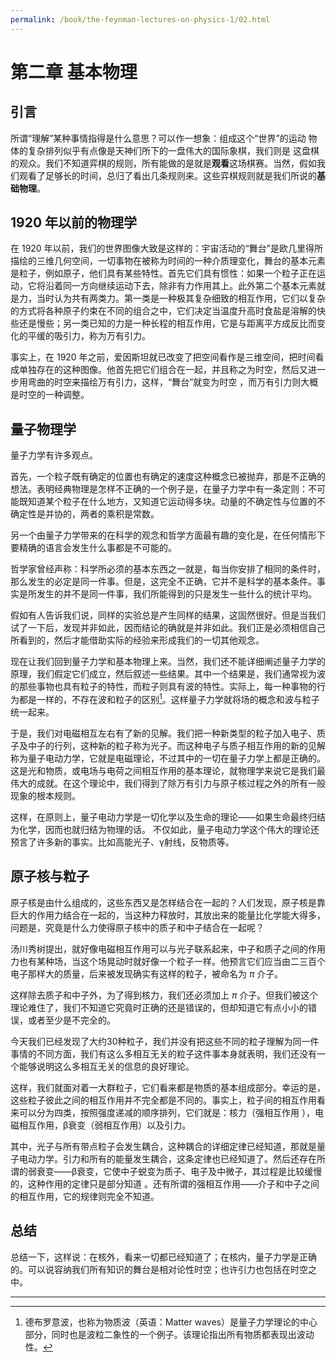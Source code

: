 ```yaml
---
permalink: /book/the-feynman-lectures-on-physics-1/02.html
---
```


# 第二章 基本物理

## 引言

所谓“理解”某种事情指得是什么意思？可以作一想象：组成这个“世界”的运动 物体的复杂排列似乎有点像是天神们所下的一盘伟大的国际象棋，我们则是 这盘棋的观众。我们不知道弈棋的规则，所有能做的是就是**观看**这场棋赛。当然，假如我们观看了足够长的时间，总归了看出几条规则来。这些弈棋规则就是我们所说的**基础物理**。

## 1920 年以前的物理学

在 1920 年以前，我们的世界图像大致是这样的：宇宙活动的“舞台”是欧几里得所描绘的三维几何空间，一切事物在被称为时间的一种介质理变化，舞台的基本元素是粒子，例如原子，他们具有某些特性。首先它们具有惯性：如果一个粒子正在运动，它将沿着同一方向继续运动下去，除非有力作用其上。此外第二个基本元素就是力，当时认为共有两类力。第一类是一种极其复杂细致的相互作用，它们以复杂的方式将各种原子约束在不同的组合之中，它们决定当温度升高时食盐是溶解的快些还是慢些；另一类已知的力是一种长程的相互作用，它是与距离平方成反比而变化的平缓的吸引力，称为万有引力。

事实上，在 1920 年之前，爱因斯坦就已改变了把空间看作是三维空间，把时间看成单独存在的这种图像。他首先把它们组合在一起，并且称之为时空，然后又进一步用弯曲的时空来描绘万有引力，这样，“舞台”就变为时空 ，而万有引力则大概是时空的一种调整。

## 量子物理学

量子力学有许多观点。

首先，一个粒子既有确定的位置也有确定的速度这种概念已被抛弃，那是不正确的想法。表明经典物理是怎样不正确的一个例子是，在量子力学中有一条定则：不可能既知道某个粒子在什么地方，又知道它运动得多块。动量的不确定性与位置的不确定性是并协的，两者的乘积是常数。

另一个由量子力学带来的在科学的观念和哲学方面最有趣的变化是，在任何情形下要精确的语言会发生什么事都是不可能的。

哲学家曾经声称：科学所必须的基本东西之一就是，每当你安排了相同的条件时，那么发生的必定是同一件事。但是，这完全不正确，它并不是科学的基本条件。事实是所发生的并不是同一件事，我们所能得到的只是发生一些什么的统计平均。

假如有人告诉我们说，同样的实验总是产生同样的结果，这固然很好。但是当我们试了一下后，发现并非如此，因而结论的确就是并非如此。我们正是必须相信自己所看到的，然后才能借助实际的经验来形成我们的一切其他观念。

现在让我们回到量子力学和基本物理上来。当然，我们还不能详细阐述量子力学的原理，我们假定它们成立，然后叙述一些结果。其中一个结果是，我们通常视为波的那些事物也具有粒子的特性，而粒子则具有波的特性。实际上，每一种事物的行为都是一样的，不存在波和粒子的区别[^1]。这样量子力学就将场的概念和波与粒子统一起来。

于是，我们对电磁相互左右有了新的见解。我们把一种新类型的粒子加入电子、质子及中子的行列，这种新的粒子称为光子。而这种电子与质子相互作用的新的见解称为量子电动力学，它就是电磁理论，不过其中的一切在量子力学上都是正确的。这是光和物质，或电场与电荷之间相互作用的基本理论，就物理学来说它是我们最伟大的成就。在这个理论中，我们得到了除万有引力与原子核过程之外的所有一般现象的根本规则。

这样，在原则上，量子电动力学是一切化学以及生命的理论——如果生命最终归结为化学，因而也就归结为物理的话。
不仅如此，量子电动力学这个伟大的理论还预言了许多新的事实。比如高能光子、γ射线，反物质等。

## 原子核与粒子

原子核是由什么组成的，这些东西又是怎样结合在一起的？人们发现，原子核是靠巨大的作用力结合在一起的，当这种力释放时，其放出来的能量比化学能大得多，问题是，究竟是什么力使得原子核中的质子和中子结合在一起呢？

汤川秀树提出，就好像电磁相互作用可以与光子联系起来，中子和质子之间的作用力也有某种场，当这个场晃动时就好像一个粒子一样。他预言它们应当由二三百个电子那样大的质量，后来被发现确实有这样的粒子，被命名为 $\pi$ 介子。

这样除去质子和中子外，为了得到核力，我们还必须加上 $\pi$ 介子。但我们被这个理论难住了，我们不知道它究竟时正确的还是错误的，但却知道它有点小小的错误，或者至少是不完全的。

今天我们已经发现了大约30种粒子，我们并没有把这些不同的粒子理解为同一件事情的不同方面，我们有这么多相互无关的粒子这件事本身就表明，我们还没有一个能够说明这么多相互无关的信息的良好理论。

这样，我们就面对着一大群粒子，它们看来都是物质的基本组成部分。幸运的是，这些粒子彼此之间的相互作用并不完全都是不同的。事实上，粒子间的相互作用看来可以分为四类，按照强度递减的顺序排列，它们就是：核力（强相互作用 ），电磁相互作用，β衰变（弱相互作用）以及引力。

其中，光子与所有带点粒子会发生耦合，这种耦合的详细定律已经知道，那就是量子电动力学。引力和所有的能量发生耦合，这条定律也已经知道了。然后还存在所谓的弱衰变——β衰变，它使中子蜕变为质子、电子及中微子，其过程是比较缓慢的，这种作用的定律只是部分知道 。还有所谓的强相互作用——介子和中子之间的相互作用，它的规律则完全不知道。

## 总结

总结一下，这样说：在核外，看来一切都已经知道了；在核内，量子力学是正确的。可以说容纳我们所有知识的舞台是相对论性时空；也许引力也包括在时空之中。

---

[^1]: 德布罗意波，也称为物质波（英语：Matter waves）是量子力学理论的中心部分，同时也是波粒二象性的一个例子。该理论指出所有物质都表现出波动性。

